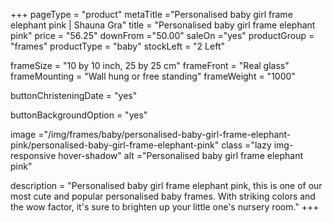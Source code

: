 +++
pageType = "product"
metaTitle ="Personalised baby girl frame elephant pink | Shauna Gra"
title = "Personalised baby girl frame elephant pink"
price = "56.25"
downFrom ="50.00"
saleOn ="yes"
productGroup = "frames"
productType = "baby"
stockLeft = "2 Left"

frameSize = "10 by 10 inch, 25 by 25 cm"
frameFront = "Real glass"
frameMounting = "Wall hung or free standing"
frameWeight = "1000"

buttonChristeningDate = "yes"


buttonBackgroundOption = "yes"

image ="/img/frames/baby/personalised-baby-girl-frame-elephant-pink/personalised-baby-girl-frame-elephant-pink"
class ="lazy img-responsive hover-shadow"
alt ="Personalised baby girl frame elephant pink"

description = "Personalised baby girl frame elephant pink, this is one of our most cute and popular personalised baby frames. With striking colors and the wow factor, it's sure to brighten up your little one's nursery room."
+++
